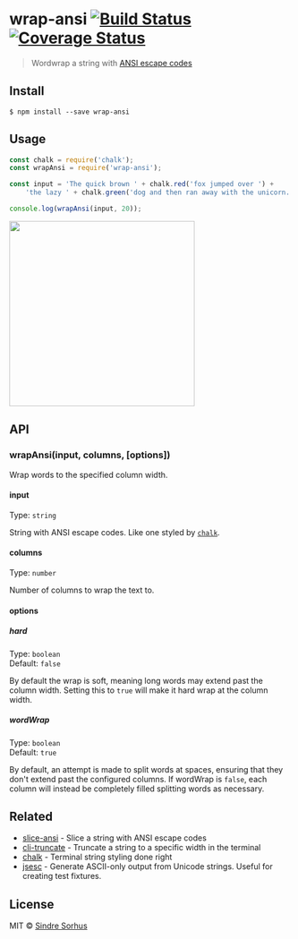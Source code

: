 # wrap-ansi [![Build Status](https://travis-ci.org/chalk/wrap-ansi.svg?branch=master)](https://travis-ci.org/chalk/wrap-ansi) [![Coverage Status](https://coveralls.io/repos/github/chalk/wrap-ansi/badge.svg?branch=master)](https://coveralls.io/github/chalk/wrap-ansi?branch=master)

> Wordwrap a string with [ANSI escape codes](http://en.wikipedia.org/wiki/ANSI_escape_code#Colors_and_Styles)

## Install

```
$ npm install --save wrap-ansi
```

## Usage

```js
const chalk = require('chalk');
const wrapAnsi = require('wrap-ansi');

const input = 'The quick brown ' + chalk.red('fox jumped over ') +
	'the lazy ' + chalk.green('dog and then ran away with the unicorn.');

console.log(wrapAnsi(input, 20));
```

<img width="331" src="screenshot.png">

## API

### wrapAnsi(input, columns, [options])

Wrap words to the specified column width.

#### input

Type: `string`

String with ANSI escape codes. Like one styled by [`chalk`](https://github.com/chalk/chalk).

#### columns

Type: `number`

Number of columns to wrap the text to.

#### options

##### hard

Type: `boolean`<br>
Default: `false`

By default the wrap is soft, meaning long words may extend past the column width. Setting this to `true` will make it
hard wrap at the column width.

##### wordWrap

Type: `boolean`<br>
Default: `true`

By default, an attempt is made to split words at spaces, ensuring that they don't extend past the configured columns. If
wordWrap is `false`, each column will instead be completely filled splitting words as necessary.

## Related

- [slice-ansi](https://github.com/chalk/slice-ansi) - Slice a string with ANSI escape codes
- [cli-truncate](https://github.com/sindresorhus/cli-truncate) - Truncate a string to a specific width in the terminal
- [chalk](https://github.com/chalk/chalk) - Terminal string styling done right
- [jsesc](https://github.com/mathiasbynens/jsesc) - Generate ASCII-only output from Unicode strings. Useful for creating
  test fixtures.

## License

MIT © [Sindre Sorhus](https://sindresorhus.com)

